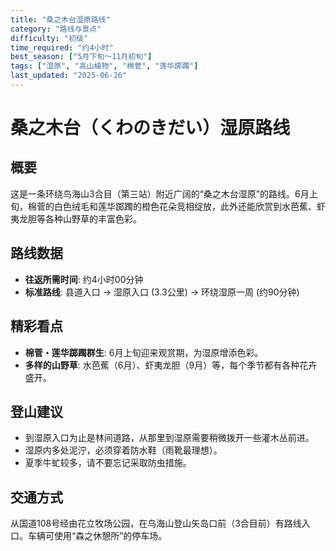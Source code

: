 ```yaml
---
title: "桑之木台湿原路线"
category: "路线与景点"
difficulty: "初级"
time_required: "约4小时"
best_season: ["5月下旬〜11月初旬"]
tags: ["湿原", "高山植物", "棉菅", "莲华踯躅"]
last_updated: "2025-06-26"
---
```


# 桑之木台（くわのきだい）湿原路线

## 概要
这是一条环绕鸟海山3合目（第三站）附近广阔的“桑之木台湿原”的路线。6月上旬，棉菅的白色绒毛和莲华踯躅的橙色花朵竞相绽放，此外还能欣赏到水芭蕉、虾夷龙胆等各种山野草的丰富色彩。

## 路线数据
- **往返所需时间**: 约4小时00分钟
- **标准路线**: 县道入口 → 湿原入口 (3.3公里) → 环绕湿原一周 (约90分钟)

## 精彩看点
- **棉菅・莲华踯躅群生**: 6月上旬迎来观赏期，为湿原增添色彩。
- **多样的山野草**: 水芭蕉（6月）、虾夷龙胆（9月）等，每个季节都有各种花卉盛开。

## 登山建议
- 到湿原入口为止是林间道路，从那里到湿原需要稍微拨开一些灌木丛前进。
- 湿原内多处泥泞，必须穿着防水鞋（雨靴最理想）。
- 夏季牛虻较多，请不要忘记采取防虫措施。

## 交通方式
从国道108号经由花立牧场公园，在鸟海山登山矢岛口前（3合目前）有路线入口。车辆可使用“森之休憩所”的停车场。
